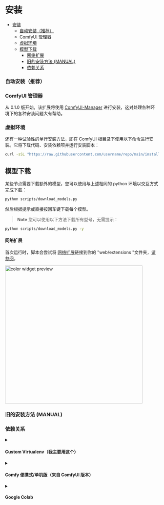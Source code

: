 # 安装
- [安装](#安装)
    - [自动安装（推荐）](#自动安装推荐)
    - [ComfyUI 管理器](#comfyui-管理器)
    - [虚拟环境](#虚拟环境)
  - [模型下载](#模型下载)
      - [网络扩展](#网络扩展)
    - [旧的安装方法 (MANUAL)](#旧的安装方法-manual)
    - [依赖关系](#依赖关系)
### 自动安装（推荐）

### ComfyUI 管理器

从 0.1.0 版开始，该扩展将使用 [ComfyUI-Manager](https://github.com/ltdrdata/ComfyUI-Manager) 进行安装，这对处理各种环境下的各种安装问题大有帮助。

### 虚拟环境
还有一种试验性的单行安装方法，即在 ComfyUI 根目录下使用以下命令进行安装。它将下载代码、安装依赖项并运行安装脚本：


```bash
curl -sSL "https://raw.githubusercontent.com/username/repo/main/install.py" | python3 -
```

## 模型下载
某些节点需要下载额外的模型，您可以使用与上述相同的 python 环境以交互方式完成下载：

```bash
python scripts/download_models.py
```

然后根据提示或直接按回车键下载每个模型。

> **Note**
> 您可以使用以下方法下载所有型号，无需提示：
  ```bash
  python scripts/download_models.py -y
  ```

#### 网络扩展

首次运行时，脚本会尝试将 [网络扩展](https://github.com/melMass/comfy_mtb/tree/main/web)链接到你的 "web/extensions "文件夹，[请参阅](https://github.com/melMass/comfy_mtb/blob/d982b69a58c05ccead9c49370764beaa4549992a/__init__.py#L45-L61)。

<img alt="color widget preview" src="https://github.com/melMass/comfy_mtb/assets/7041726/cff7e66a-4cc4-4866-b35b-10af0bb2d110" width=450>

### 旧的安装方法 (MANUAL)
### 依赖关系
<details><summary><h4>Custom Virtualenv（我主要用这个）</h4></summary
    
1. 确保您处于用于 ComfyUI 的 Python 环境中。
2. 运行以下命令安装所需的依赖项：
  ```bash
  pip install -r comfy_mtb/requirements.txt
  ```

</details>

<details><summary><h4>Comfy 便携式/单机版（来自 ComfyUI 版本）</h4></summary>

如果您使用 ComfyUI 单机版中的 `python-embeded `，那么当二进制文件没有轮子时，您就无法使用 pip 安装二进制文件的依赖项，在这种情况下，请查看最近的 [发布](https://github.com/melMass/comfy_mtb/releases)，那里有一个预编译轮子的 linux 和 windows 捆绑包（只有那些需要从源代码编译的轮子），请查看 [此问题 (#1)](https://github.com/melMass/comfy_mtb/issues/1) 以获取更多信息。
![image](https://github.com/melMass/comfy_mtb/assets/7041726/2934fa14-3725-427c-8b9e-2b4f60ba1b7b)


</details>

<details><summary><h4>Google Colab</h4></summary>

在 **Run ComfyUI with localtunnel (Recommended Way)** 标题之后（代码单元格之前）添加一个新的代码单元格

![preview of where to add it on colab](https://github.com/melMass/comfy_mtb/assets/7041726/35df2ef1-14f9-44cd-aa65-353829188cd7)


```python
# download the nodes
!git clone --recursive https://github.com/melMass/comfy_mtb.git custom_nodes/comfy_mtb

# download all models
!python custom_nodes/comfy_mtb/scripts/download_models.py -y

# install the dependencies
!pip install -r custom_nodes/comfy_mtb/requirements.txt -f https://download.openmmlab.com/mmcv/dist/cu118/torch2.0/index.html
```

如果运行后 colab 抱怨需要重新启动运行时，请重新启动，然后不要重新运行之前的单元格，只运行运行本地隧道的单元格。(可能需要先添加一个包含 `%cd ComfyUI` 的单元格）


> **Note**:
> If you don't need all models, remove the `-y` as collab actually supports user input: ![image](https://github.com/melMass/comfy_mtb/assets/7041726/40fc3602-f1d4-432a-98fd-ce2240f5ad06)

> **Preview**
> ![image](https://github.com/melMass/comfy_mtb/assets/7041726/b5b2b2d9-f1e8-4c43-b1db-7dfc5e07be86)

</details>

